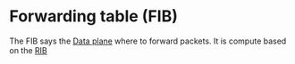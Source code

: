# Forwarding table (FIB)

The FIB says the [Data plane](Data%20plane.md) where to forward packets. It is compute based on the [RIB](RIB.md)